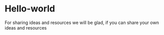 # Hello-world
For sharing ideas and resources
we will be glad, if you can share your own ideas and resources
